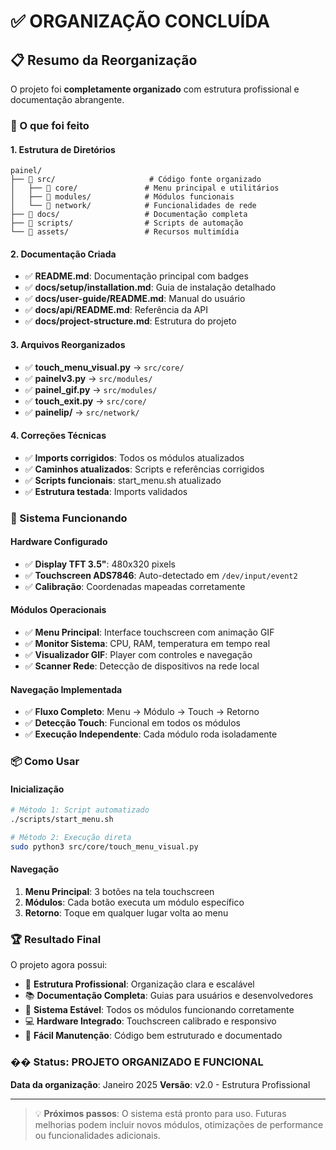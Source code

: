 # ✅ ORGANIZAÇÃO CONCLUÍDA

## 📋 Resumo da Reorganização

O projeto foi **completamente organizado** com estrutura profissional e documentação abrangente.

### 🎯 O que foi feito

#### 1. **Estrutura de Diretórios**
```
painel/
├── 📂 src/                     # Código fonte organizado
│   ├── 📂 core/               # Menu principal e utilitários
│   ├── 📂 modules/            # Módulos funcionais  
│   └── 📂 network/            # Funcionalidades de rede
├── 📂 docs/                   # Documentação completa
├── 📂 scripts/                # Scripts de automação
└── 📂 assets/                 # Recursos multimídia
```

#### 2. **Documentação Criada**
- ✅ **README.md**: Documentação principal com badges
- ✅ **docs/setup/installation.md**: Guia de instalação detalhado
- ✅ **docs/user-guide/README.md**: Manual do usuário
- ✅ **docs/api/README.md**: Referência da API
- ✅ **docs/project-structure.md**: Estrutura do projeto

#### 3. **Arquivos Reorganizados**
- ✅ **touch_menu_visual.py** → `src/core/`
- ✅ **painelv3.py** → `src/modules/`
- ✅ **painel_gif.py** → `src/modules/`
- ✅ **touch_exit.py** → `src/core/`
- ✅ **painelip/** → `src/network/`

#### 4. **Correções Técnicas**
- ✅ **Imports corrigidos**: Todos os módulos atualizados
- ✅ **Caminhos atualizados**: Scripts e referências corrigidos
- ✅ **Scripts funcionais**: start_menu.sh atualizado
- ✅ **Estrutura testada**: Imports validados

### 🚀 Sistema Funcionando

#### Hardware Configurado
- ✅ **Display TFT 3.5"**: 480x320 pixels
- ✅ **Touchscreen ADS7846**: Auto-detectado em `/dev/input/event2`
- ✅ **Calibração**: Coordenadas mapeadas corretamente

#### Módulos Operacionais
- ✅ **Menu Principal**: Interface touchscreen com animação GIF
- ✅ **Monitor Sistema**: CPU, RAM, temperatura em tempo real  
- ✅ **Visualizador GIF**: Player com controles e navegação
- ✅ **Scanner Rede**: Detecção de dispositivos na rede local

#### Navegação Implementada
- ✅ **Fluxo Completo**: Menu → Módulo → Touch → Retorno
- ✅ **Detecção Touch**: Funcional em todos os módulos
- ✅ **Execução Independente**: Cada módulo roda isoladamente

### 📦 Como Usar

#### Inicialização
```bash
# Método 1: Script automatizado
./scripts/start_menu.sh

# Método 2: Execução direta
sudo python3 src/core/touch_menu_visual.py
```

#### Navegação
1. **Menu Principal**: 3 botões na tela touchscreen
2. **Módulos**: Cada botão executa um módulo específico
3. **Retorno**: Toque em qualquer lugar volta ao menu

### 🏆 Resultado Final

O projeto agora possui:

- 🎯 **Estrutura Profissional**: Organização clara e escalável
- 📚 **Documentação Completa**: Guias para usuários e desenvolvedores
- 🔧 **Sistema Estável**: Todos os módulos funcionando corretamente
- 💻 **Hardware Integrado**: Touchscreen calibrado e responsivo
- 🚀 **Fácil Manutenção**: Código bem estruturado e documentado

### �� Status: PROJETO ORGANIZADO E FUNCIONAL

**Data da organização**: Janeiro 2025
**Versão**: v2.0 - Estrutura Profissional

---

> 💡 **Próximos passos**: O sistema está pronto para uso. Futuras melhorias podem incluir novos módulos, otimizações de performance ou funcionalidades adicionais.
